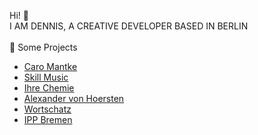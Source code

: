 Hi! 👋 
<br>
I AM DENNIS, A CREATIVE DEVELOPER BASED IN BERLIN
<br>
<br>
🌱 Some Projects
<ul> 
 <li><a href="https://www.caromantke.de/" target="_blank" rel="noopener noreferrer">Caro Mantke</a></li>
 <li><a href="https://skill-music.de/" target="_blank" rel="noopener noreferrer">Skill Music</a></li>
  <li><a href="https://www.ihre-chemie.de/" target="_blank" rel="noopener noreferrer">Ihre Chemie</a></li>
 <li><a href="https://alexandervonhoersten.de/" target="_blank" rel="noopener noreferrer">Alexander von Hoersten</a</li>
 <li><a href="https://wortschatz-translation.de/" target="_blank" rel="noopener noreferrer">Wortschatz</a></li>
 <li><a href="https://nakomm.ipp.uni-bremen.de/" target="_blank" rel="noopener noreferrer">IPP Bremen</a></li>
 
 
 
</ul>

<!---
denniszyche/denniszyche is a ✨ special ✨ repository because its `README.md` (this file) appears on your GitHub profile.
You can click the Preview link to take a look at your changes.
--->
